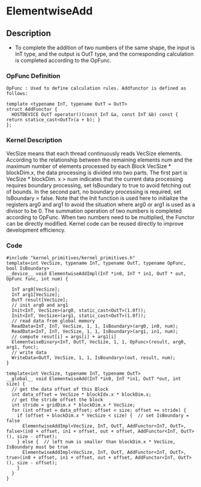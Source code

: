# ElementwiseAdd
## Description
+ To complete the addition of two numbers of the same shape, the input is InT type, and the output is OutT type, and the corresponding calculation is completed according to the OpFunc.

### OpFunc Definition

```
OpFunc : Used to define calculation rules. Addfunctor is defined as follows:

template <typename InT, typename OutT = OutT>
struct AddFunctor {
  HOSTDEVICE OutT operator()(const InT &a, const InT &b) const { return statice_cast<OutT>(a + b); }
};

```
### Kernel Description

VecSize means that each thread continuously reads VecSize elements. According to the relationship between the remaining elements num and the maximum number of elements processed by each Block VecSize * blockDim.x, the data processing is divided into two parts. The first part is VecSize * blockDim. x > num indicates that the current data processing requires boundary processing, set IsBoundary to true to avoid fetching out of bounds. In the second part, no boundary processing is required, set IsBoundary = false. Note that the Init function is used here to initialize the registers arg0 and arg1 to avoid the situation where arg0 or arg1 is used as a divisor to be 0. The summation operation of two numbers is completed according to OpFunc. When two numbers need to be multiplied, the Functor can be directly modified. Kernel code can be reused directly to improve development efficiency.

### Code

```
#include "kernel_primitives/kernel_primitives.h"
template<int VecSize, typename InT, typename OutT, typename OpFunc, bool IsBoundary>
__device__ void ElementwiseAddImpl(InT *in0, InT * in1, OutT * out, OpFunc func, int num) {

  InT arg0[VecSize];
  InT arg1[VecSize];
  OutT result[VecSize];
  // init arg0 and arg1
  Init<InT, VecSize>(arg0, static_cast<OutT>(1.0f));
  Init<InT, VecSize>(arg1, static_cast<OutT>(1.0f));
  // read data from global memory
  ReadData<InT, InT, VecSize, 1, 1, IsBoundary>(arg0, in0, num);
  ReadData<InT, InT, VecSize, 1, 1, IsBoundary>(arg1, in1, num);
  // compute resut[i] = args[i] + arg1[i]
  ElementwiseBinary<InT, OutT, VecSize, 1, 1, OpFunc>(result, arg0, arg1, func);
  // write data
  WriteData<OutT, VecSize, 1, 1, IsBoundary>(out, result, num);
}

template<int VecSize, typename InT, typename OutT>
__global__ void ElementwiseAdd(InT *in0, InT *in1, OutT *out, int size) {
  // get the data offset of this Block
  int data_offset = VecSize * blockIdx.x * blockDim.x;
  // get the stride offset the block
  int stride = gridDim.x * blockDim.x * VecSize;
  for (int offset = data_offset; offset < size; offset += stride) {
    if (offset + blockDim.x * VecSize < size) {  // set IsBoundary = false
      ElementwiseAddImpl<VecSize, InT, OutT, AddFunctor<InT, OutT>, false>(in0 + offset, in1 + offset, out + offset, AddFunctor<InT, OutT>(), size - offset);
    } else {  // left num is smaller than blockDim.x * VecSize, IsBoundary must be true
      ElementwiseAddImpl<VecSize, InT, OutT, AddFunctor<InT, OutT>, true>(in0 + offset, in1 + offset, out + offset, AddFunctor<InT, OutT>(), size - offset);
    }
  }
}

```
